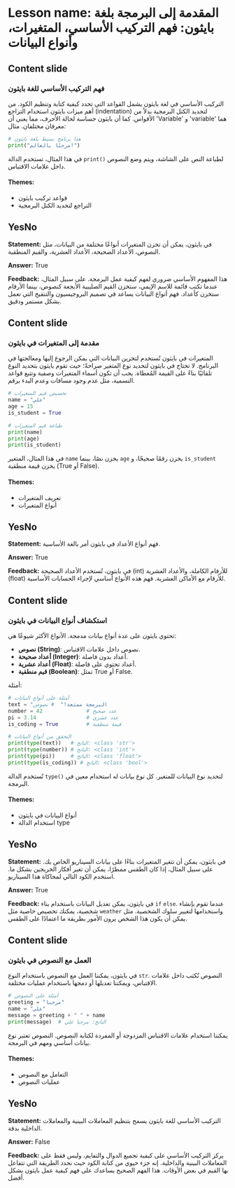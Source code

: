 # Lesson name: المقدمة إلى البرمجة بلغة بايثون: فهم التركيب الأساسي، المتغيرات، وأنواع البيانات

## Content slide

### فهم التركيب الأساسي للغة بايثون

التركيب الأساسي في لغة بايثون يشمل القواعد التي تحدد كيفية كتابة وتنظيم الكود. من أهم ميزات بايثون استخدام التراجع (indentation) لتحديد الكتل البرمجية بدلاً من الأقواس. كما أن بايثون حساسة لحالة الأحرف، مما يعني أن 'Variable' و 'variable' هما معرفان مختلفان. مثال:
```python
# هذا برنامج بسيط بلغة بايثون
print("مرحبًا بالعالم!")
```
في هذا المثال، تستخدم الدالة `print()` لطباعة النص على الشاشة، ويتم وضع النصوص داخل علامات الاقتباس.

#### **Themes:**
- قواعد تركيب بايثون
- التراجع لتحديد الكتل البرمجية

## YesNo

**Statement:** في بايثون، يمكن أن تخزن المتغيرات أنواعًا مختلفة من البيانات، مثل النصوص، الأعداد الصحيحة، الأعداد العشرية، والقيم المنطقية.

**Answer:** True

**Feedback:**
هذا المفهوم الأساسي ضروري لفهم كيفية عمل البرمجة. على سبيل المثال، عندما تكتب قائمة للاسم الإيمي، ستخزن القيم الصليبية الأبجعة كنصوص، بينما الأرقام ستخزن كأعداد. فهم أنواع البيانات يساعد في تصميم البروجيسيون والتنقيح التي تعمل بشكل مستمر ودقيق.


## Content slide

### مقدمة إلى المتغيرات في بايثون

المتغيرات في بايثون تُستخدم لتخزين البيانات التي يمكن الرجوع إليها ومعالجتها في البرنامج. لا تحتاج في بايثون لتحديد نوع المتغير صراحةً؛ حيث تقوم بايثون بتحديد النوع تلقائيًا بناءً على القيمة المُعطاة. يجب أن تكون أسماء المتغيرات وصفية وتتبع قواعد التسمية، مثل عدم وجود مسافات وعدم البدء برقم.
```python
# تخصيص قيم للمتغيرات
name = "علي"
age = 15
is_student = True

# طباعة قيم المتغيرات
print(name)
print(age)
print(is_student)
```
في هذا المثال، المتغير `name` يخزن نصًا، بينما `age` يخزن رقمًا صحيحًا، و `is_student` يخزن قيمة منطقية (True أو False).

#### **Themes:**
- تعريف المتغيرات
- أنواع المتغيرات

## YesNo

**Statement:** فهم أنواع الأعداد في بايثون أمر بالغة الأساسية.

**Answer:** True

**Feedback:**
في بايثون، تُستخدم الأعداد الصحيحة (int) للأرقام الكاملة، والأعداد العشرية (float) للأرقام مع الأماكن العشرية. فهم هذه الأنواع أساسي لإجراء الحسابات الأساسية.


## Content slide

### استكشاف أنواع البيانات في بايثون

تحتوي بايثون على عدة أنواع بيانات مدمجة. الأنواع الأكثر شيوعًا هي:
- **نصوص (String)**: نصوص داخل علامات الاقتباس.
- **أعداد صحيحة (Integer)**: أعداد بدون فاصلة.
- **أعداد عشرية (Float)**: أعداد تحتوي على فاصلة.
- **قيم منطقية (Boolean)**: تمثل True أو False.

أمثلة:
```python
# أمثلة على أنواع البيانات
text = "البرمجة ممتعة!"  # نصوص
number = 42              # عدد صحيح
pi = 3.14                # عدد عشري
is_coding = True         # قيمة منطقية

# التحقق من أنواع البيانات
print(type(text))   # الناتج: <class 'str'>
print(type(number)) # الناتج: <class 'int'>
print(type(pi))     # الناتج: <class 'float'>
print(type(is_coding)) # الناتج: <class 'bool'>
```
تُستخدم الدالة `type()` لتحديد نوع البيانات للمتغير. كل نوع بيانات له استخدام معين في البرمجة.

#### **Themes:**
- أنواع البيانات في بايثون
- استخدام الدالة type

## YesNo

**Statement:** في بايثون، يمكن أن تتغير المتغيرات بناءًا على بيانات السيناريو الخاص بك. على سبيل المثال، إذا كان الطقس ممطرًا، يمكن أن تغير أفكار الخريجين بشكل ما. استخدم الكود التالي لمحاكاة هذا السيناريو.

**Answer:** True

**Feedback:**
في بايثون، يمكن تعديل البيانات باستخدام بناء `if` `else`. عندما تقوم بإنشاء شخصية، يمكنك تخصيص خاصية مثل `weather` واستخدامها لتغيير سلوك الشخصية. مثل يمكن أن يكون هذا الشخص يرون الأمور بطريقة ما اعتمادًا على الطقس.


## Content slide

### العمل مع النصوص في بايثون

في بايثون، يمكننا العمل مع النصوص باستخدام النوع `str`. النصوص تُكتب داخل علامات الاقتباس، ويمكننا تعديلها أو دمجها باستخدام عمليات مختلفة.
```python
# أمثلة على النصوص
greeting = "مرحبا"
name = "علي"
message = greeting + " " + name
print(message)  # الناتج: مرحبا علي
```
يمكننا استخدام علامات الاقتباس المزدوجة أو المفردة لكتابة النصوص. النصوص تعتبر نوع بيانات أساسي ومهم في البرمجة.

#### **Themes:**
- التعامل مع النصوص
- عمليات النصوص

## YesNo

**Statement:** التركيب الأساسي للغة بايثون يسمح بتنظيم المعاملات البينية والمعاملات الداخلية بدقة.

**Answer:** False

**Feedback:**
يركز التركيب الأساسي على كيفية تجميع الدوال والتفايم، وليس فقط على المعاملات البينية والداخلية. إنه جزء حيوي من كتابة الكود حيث نحدد الطريقة التي تتفاعل بها القيم في بعض الأوقات. هذا الفهم الصحيح يساعدك على فهم كيفية عمل بايثون بشكل أفضل.

